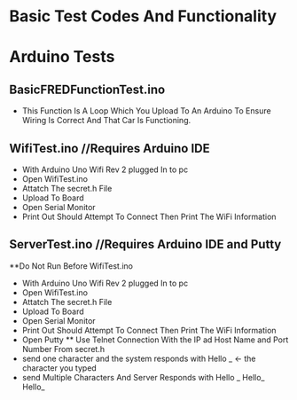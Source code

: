 # Basic Test Codes And Functionality
# Arduino Tests

## BasicFREDFunctionTest.ino
* This Function Is A Loop Which You Upload To An Arduino To Ensure Wiring Is Correct And That Car Is Functioning.

## WifiTest.ino //Requires Arduino IDE
* With Arduino Uno Wifi Rev 2 plugged In to pc
* Open WifiTest.ino
* Attatch The secret.h File
* Upload To Board
* Open Serial Monitor
* Print Out Should Attempt To Connect Then Print The WiFi Information

## ServerTest.ino //Requires Arduino IDE and Putty
**Do Not Run Before WifiTest.ino
* With Arduino Uno Wifi Rev 2 plugged In to pc
* Open WifiTest.ino
* Attatch The secret.h File
* Upload To Board
* Open Serial Monitor
* Print Out Should Attempt To Connect Then Print The WiFi Information
* Open Putty
** Use Telnet Connection With the IP ad Host Name and Port Number From secret.h
* send one character and the system responds with Hello _ <- the character you typed
* send Multiple Characters And Server Responds with Hello _ Hello_ Hello_

